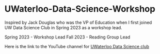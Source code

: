 # UWaterloo-Data-Science-Workshop
Inspired by Jack Douglas who was the VP of Education when I first joined UW Data Science Club in Spring 2023 as a workshop lead.

Spring 2023 - Workshop Lead
Fall 2023 - Reading Group Lead

Here is the link to the YouTube channel for [UWaterloo Data Science club](https://youtube.com/@uwaterloodsc?si=oTYmVHPhbY9Ql1eN)
